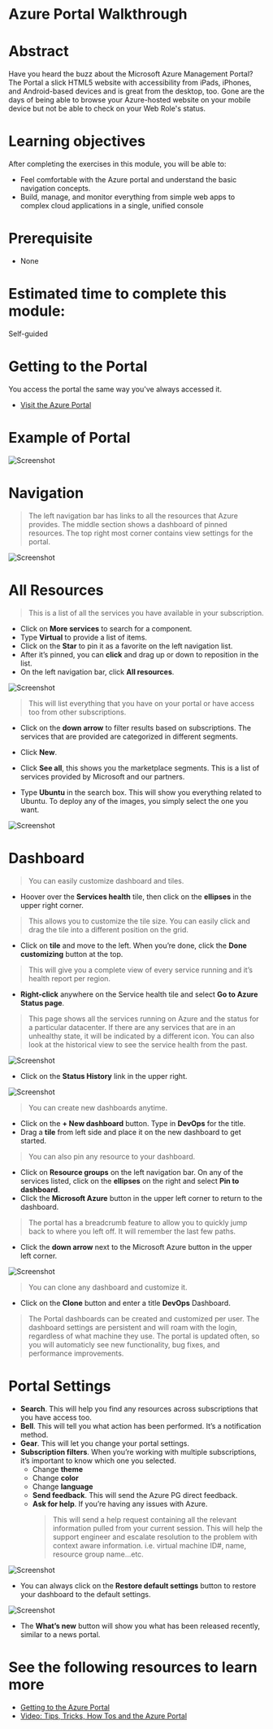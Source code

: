 # Azure Portal Walkthrough

# Abstract

Have you heard the buzz about the Microsoft Azure Management Portal? The Portal a slick HTML5 website with accessibility from iPads, iPhones, and Android-based devices and is great from the desktop, too. Gone are the days of being able to browse your Azure-hosted website on your mobile device but not be able to check on your Web Role's status.

# Learning objectives
After completing the exercises in this module, you will be able to:
* Feel comfortable with the Azure portal and understand the basic navigation concepts.
* Build, manage, and monitor everything from simple web apps to complex cloud applications in a single, unified console

# Prerequisite 
* None

# Estimated time to complete this module:
Self-guided

# Getting to the Portal
You access the portal the same way you've always accessed it.
* [Visit the Azure Portal](https://portal.azure.com/)

# Example of Portal
![Screenshot](./Images/AzurePortal-Screen.png)

# Navigation
  > The left navigation bar has links to all the resources that Azure provides.
The middle section shows a dashboard of pinned resources.
The top right most corner contains view settings for the portal.

![Screenshot](./Images/AzurePortal-1.png)

# All Resources
  > This is a list of all the services you have available in your subscription.

  * Click on **More services** to search for a component.
  * Type **Virtual** to provide a list of items.
  * Click on the **Star** to pin it as a favorite on the left navigation list.
  * After it’s pinned, you can **click** and drag up or down to reposition in the list.
  * On the left navigation bar, click **All resources**.
  
  ![Screenshot](./Images/AzurePortal-2.png)

  > This will list everything that you have on your portal or have access too from other subscriptions.

  * Click on the **down arrow** to filter results based on subscriptions. The services that are provided are categorized in different segments.

  * Click **New**.
  * Click **See all**, this shows you the marketplace segments. This is a list of services provided by Microsoft and our partners.
  * Type **Ubuntu** in the search box. This will show you everything related to Ubuntu. To deploy any of the images, you simply select the one you want.

![Screenshot](./Images/AzurePortal-3.png)

# Dashboard
> You can easily customize dashboard and tiles.

  * Hoover over the **Services health** tile, then click on the **ellipses** in the upper right corner.
  > This allows you to customize the tile size. You can easily click and drag the tile into a different position on the grid.
  * Click on **tile** and move to the left. When you’re done, click the **Done customizing** button at the top.

  > This will give you a complete view of every service running and it’s health report per region.
  * **Right-click** anywhere on the Service health tile and select **Go to Azure Status page**.

  > This page shows all the services running on Azure and the status for a particular datacenter. If there are any services that are in an unhealthy state, it will be indicated by a different icon.
You can also look at the historical view to see the service health from the past.

![Screenshot](./Images/AzurePortal-4.png)

  * Click on the **Status History** link in the upper right.

![Screenshot](./Images/AzurePortal-5.png)

  > You can create new dashboards anytime.
  * Click on the **+ New dashboard** button. Type in **DevOps** for the title.
  * Drag a **tile** from left side and place it on the new dashboard to get started.

  > You can also pin any resource to your dashboard.
  * Click on **Resource groups** on the left navigation bar. On any of the services listed, click on the **ellipses** on the right and select **Pin to dashboard**.
  * Click the **Microsoft Azure** button in the upper left corner to return to the dashboard.

  > The portal has a breadcrumb feature to allow you to quickly jump back to where you left off. It will remember the last few paths.
  * Click the **down arrow** next to the Microsoft Azure button in the upper left corner.

![Screenshot](./Images/AzurePortal-6.png)

  > You can clone any dashboard and customize it.
  * Click on the **Clone** button and enter a title **DevOps** Dashboard.

  > The Portal dashboards can be created and customized per user. The dashboard settings are persistent and will roam with the login, regardless of what machine they use. The portal is updated often, so you will automaticly see new functionality, bug fixes, and performance improvements.

# Portal Settings
  * **Search**. This will help you find any resources across subscriptions that you have access too.
  * **Bell**. This will tell you what action has been performed. It’s a notification method.
  * **Gear**. This will let you change your portal settings.
  * **Subscription filters**. When you’re working with multiple subscriptions, it’s important to know which one you selected.
    * Change **theme**
    * Change **color**
    * Change **language**
    * **Send feedback**. This will send the Azure PG direct feedback.
    * **Ask for help**. If you’re having any issues with Azure.
      > This will send a help request containing all the relevant information pulled from your current session. This will help the support engineer and escalate resolution to the problem with context aware information. i.e. virtual machine ID#, name, resource group name…etc.

![Screenshot](./Images/AzurePortal-7.png)

* You can always click on the **Restore default settings** button to restore your dashboard to the default settings.

![Screenshot](./Images/AzurePortal-8.png)

* The **What’s new** button will show you what has been released recently, similar to a news portal.

# See the following resources to learn more
* [Getting to the Azure Portal](https://pages.github.com/)
* [Video: Tips, Tricks, How Tos and the Azure Portal](https://www.youtube.com/watch?v=DASqJEs1NiQ)
